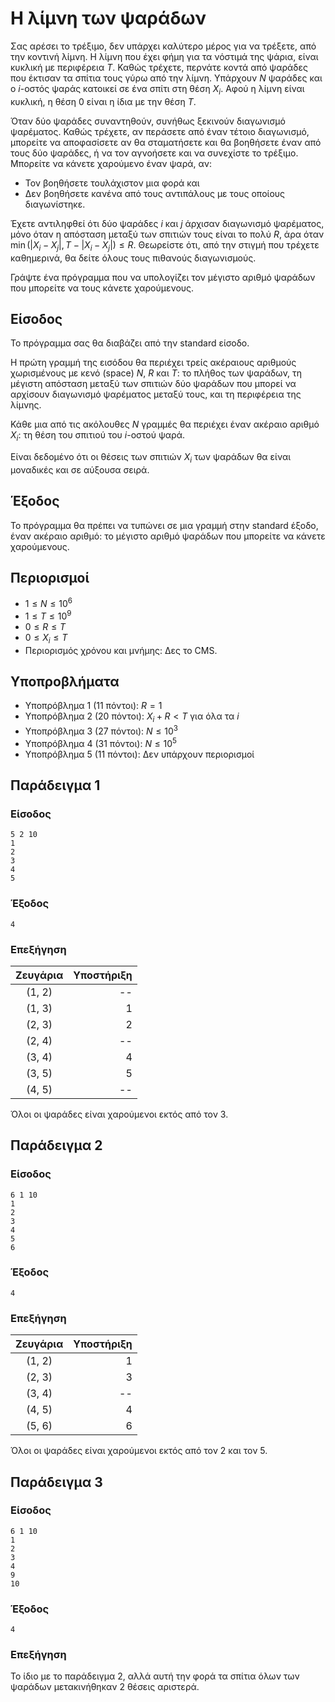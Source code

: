 # Η λίμνη των ψαράδων
Σας αρέσει το τρέξιμο, δεν υπάρχει καλύτερο μέρος για να τρέξετε, από την κοντινή λίμνη. Η λίμνη που έχει φήμη για τα νόστιμά της ψάρια, είναι κυκλική με περιφέρεια $T$. Καθώς τρέχετε, περνάτε κοντά από ψαράδες που έκτισαν τα σπίτια τους  γύρω από την λίμνη. Υπάρχουν $N$ ψαράδες και ο $i$-οστός ψαράς κατοικεί σε ένα σπίτι στη θέση $X_i$.
Αφού η λίμνη είναι κυκλική, η θέση $0$ είναι η ίδια με την θέση $T$.

Όταν δύο ψαράδες συναντηθούν, συνήθως ξεκινούν διαγωνισμό ψαρέματος.
Καθώς τρέχετε, αν περάσετε από έναν τέτοιο διαγωνισμό, μπορείτε να αποφασίσετε αν θα σταματήσετε και θα βοηθήσετε έναν από τους δύο ψαράδες, ή να τον αγνοήσετε και να συνεχίστε το τρέξιμο.
Μπορείτε να κάνετε χαρούμενο έναν ψαρά, αν:

- Τον βοηθήσετε τουλάχιστον μια φορά και
- Δεν βοηθήσετε κανένα από τους αντιπάλους με τους οποίους διαγωνίστηκε.

Έχετε αντιληφθεί ότι δύο ψαράδες $i$ και $j$ άρχισαν διαγωνισμό ψαρέματος, μόνο όταν η απόσταση μεταξύ των σπιτιών τους είναι το πολύ $R$, άρα όταν $\min(|X_i-X_j|, T-|X_i-X_j|) \le R$.
Θεωρείστε ότι, από την στιγμή που τρέχετε καθημερινά, θα δείτε όλους τους πιθανούς διαγωνισμούς.

Γράψτε ένα πρόγραμμα που να υπολογίζει τον μέγιστο αριθμό ψαράδων που μπορείτε να τους κάνετε χαρούμενους.

## Είσοδος

Το πρόγραμμα σας θα διαβάζει από την standard είσοδο.

Η πρώτη γραμμή της εισόδου θα περιέχει τρείς ακέραιους αριθμούς χωρισμένους με κενό (space) $N$, $R$ και $T$: το πλήθος των ψαράδων, τη μέγιστη απόσταση μεταξύ των σπιτιών δύο ψαράδων που μπορεί να αρχίσουν διαγωνισμό ψαρέματος μεταξύ τους, και τη περιφέρεια της λίμνης.

Κάθε μια από τις ακόλουθες $N$ γραμμές θα περιέχει έναν ακέραιο αριθμό $X_i$: τη θέση του σπιτιού του $i$-οστού ψαρά.

Είναι δεδομένο ότι οι θέσεις των σπιτιών $X_i$ των ψαράδων θα είναι μοναδικές και σε αύξουσα σειρά.

## Έξοδος

Το πρόγραμμα θα πρέπει να τυπώνει σε μια γραμμή στην standard έξοδο, έναν ακέραιο αριθμό: το μέγιστο αριθμό ψαράδων που μπορείτε να κάνετε χαρούμενους.

## Περιορισμοί

- $1 \le N \le 10^6$
- $1 \le T \le 10^9$
- $0 \le R \le T$
- $0 \le X_i \le T$
- Περιορισμός χρόνου και μνήμης: Δες το CMS.

## Υποπροβλήματα

- Υποπρόβλημα 1 (11 πόντοι): $R = 1$
- Υποπρόβλημα 2 (20 πόντοι): $X_i + R < T$ για όλα τα $i$
- Υποπρόβλημα 3 (27 πόντοι): $N \le 10^3$
- Υποπρόβλημα 4 (31 πόντοι): $N \le 10^5$
- Υποπρόβλημα 5 (11 πόντοι): Δεν υπάρχουν περιορισμοί

## Παράδειγμα 1

### Είσοδος

    5 2 10
    1
    2
    3
    4
    5

### Έξοδος

    4

### Επεξήγηση

| Ζευγάρια  | Υποστήριξη |
|:------:|--------:|
| (1, 2) |   --    |
| (1, 3) |    1    |
| (2, 3) |    2    |
| (2, 4) |   --    |
| (3, 4) |    4    |
| (3, 5) |    5    |
| (4, 5) |   --    |


Όλοι οι ψαράδες είναι χαρούμενοι εκτός από τον 3.


## Παράδειγμα 2

### Είσοδος

    6 1 10
    1
    2
    3
    4
    5
    6

### Έξοδος

    4

### Επεξήγηση

| Ζευγάρια  | Υποστήριξη |
|:------:|--------:|
| (1, 2) |    1    |
| (2, 3) |    3    |
| (3, 4) |   --    |
| (4, 5) |    4    |
| (5, 6) |    6    |


Όλοι οι ψαράδες είναι χαρούμενοι εκτός από τον 2 και τον 5.


## Παράδειγμα 3

### Είσοδος

    6 1 10
    1
    2
    3
    4
    9
    10

### Έξοδος

    4

### Επεξήγηση

Το ίδιο με το παράδειγμα 2, αλλά αυτή την φορά τα σπίτια όλων των ψαράδων μετακινήθηκαν 2 θέσεις αριστερά.